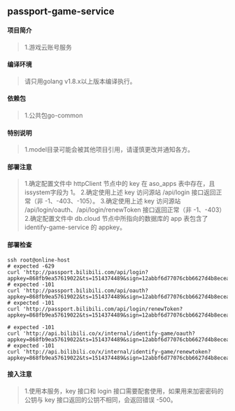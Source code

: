 ## passport-game-service

#### 项目简介
> 1.游戏云账号服务

#### 编译环境
> 请只用golang v1.8.x以上版本编译执行。

#### 依赖包
> 1.公共包go-common

#### 特别说明
> 1.model目录可能会被其他项目引用，请谨慎更改并通知各方。

#### 部署注意
> 1.确定配置文件中 httpClient 节点中的 key 在 aso_apps 表中存在，且 issystem字段为 1。
> 2.确定使用上述 key 访问源站 /api/login 接口返回正常（非 -1、-403、-105）。
> 3.确定使用上述 key 访问源站 /api/login/oauth、/api/login/renewToken 接口返回正常（非 -1、-403）
> 2.确定配置文件中 db.cloud 节点中所指向的数据库的 app 表包含了 identify-game-service 的 appkey。

#### 部署检查
```
ssh root@online-host
# expected -629
curl 'http://passport.bilibili.com/api/login?appkey=868fb9ea57619022&ts=1514374489&sign=12abbf6d77076cbb6627d4b8ecea1e43'
# expected -101
curl 'http://passport.bilibili.com/api/oauth?appkey=868fb9ea57619022&ts=1514374489&sign=12abbf6d77076cbb6627d4b8ecea1e43'
# expected -101
curl 'http://passport.bilibili.com/api/login/renewToken?appkey=868fb9ea57619022&ts=1514374489&sign=12abbf6d77076cbb6627d4b8ecea1e43'

# expected -101
curl 'http://api.bilibili.co/x/internal/identify-game/oauth?appkey=868fb9ea57619022&ts=1514374489&sign=12abbf6d77076cbb6627d4b8ecea1e43'
# expected -101
curl 'http://api.bilibili.co/x/internal/identify-game/renewtoken?appkey=868fb9ea57619022&ts=1514374489&sign=12abbf6d77076cbb6627d4b8ecea1e43'
```

#### 接入注意
> 1.使用本服务，key 接口和 login 接口需要配套使用，如果用来加密密码的公钥与 key 接口返回的公钥不相同，会返回错误 -500。
